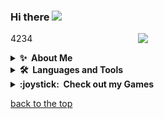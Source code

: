 
### Hi there <a href="https://sandramoen.no/"><img src="https://media.giphy.com/media/hvRJCLFzcasrR4ia7z/giphy.gif" width="25px"></a>
<a href="https://sandramoen.no/"><img align='right' src="https://tenor.com/view/cat-keyboard-typing-gif-7358454.gif" width="300"></a>
<p>4234</p>

<details align='left'>
  <summary><b>✨&nbsp;&nbsp;About&nbsp;Me</b></summary>
  <br/>
    From my own experience with professional, academic and personal projects, I have learned that it is important to have a good structure with emphasis on others being able to easily read and understand my code.  
  <br/>
  <br/>
  
  Although I am a developer, I also have a foot in design, it is crucial that the program not only follows best practice, but also meets user expectations and in addition provides a good experience.
  
  The best hours are in the mornings, good diet, body, mind and unity provide a smooth and balanced workflow.
</details> 

<details>
  <summary><b>🛠️&nbsp;&nbsp;Languages&nbsp;and&nbsp;Tools</b></summary>
  <br/>
  <p align="left"> 
    <a href="https://www.java.com/en/" target="_blank"> <img src="https://raw.githubusercontent.com/jmnote/z-icons/master/svg/java.svg" alt="java" width="40" height="40"/> </a>
    <a href="https://reactjs.org/" target="_blank"> <img src="https://raw.githubusercontent.com/devicons/devicon/master/icons/react/react-original-wordmark.svg" alt="react"      width="40" height="40"/> </a>
    <a href="https://developer.mozilla.org/en-US/docs/Web/JavaScript" target="_blank"> <img src="https://raw.githubusercontent.com/devicons/devicon/master/icons/javascript/javascript-original.svg" alt="javascript" width="40" height="40"/> </a>
    <a href="https://www.w3schools.com/css/" target="_blank"> <img src="https://raw.githubusercontent.com/devicons/devicon/master/icons/css3/css3-original-wordmark.svg" alt="css3" width="40" height="40"/> </a>
    <a href="https://www.python.org" target="_blank"> <img src="https://raw.githubusercontent.com/devicons/devicon/master/icons/python/python-original.svg" alt="python" width="40" height="40"/> </a>
    <a href="https://kotlinlang.org/" target="_blank"> <img src="https://raw.githubusercontent.com/devicons/devicon/master/icons/kotlin/kotlin-original.svg" alt="kotlin" width="40" height="40"/> </a>
    <a href="https://go.dev/" target="_blank"> <img src="https://raw.githubusercontent.com/devicons/devicon/master/icons/go/go-original.svg" alt="go" width="40" height="40"/> </a>
    <a href="https://docs.microsoft.com/en-us/dotnet/csharp/" target="_blank"> <img src="https://raw.githubusercontent.com/jmnote/z-icons/master/svg/csharp.svg" alt="c#" width="40" height="40"/> </a>
  <a href="https://www.khronos.org/opengl/" target="_blank"> <img src="https://upload.wikimedia.org/wikipedia/commons/thumb/e/e9/Opengl-logo.svg/1200px-Opengl-logo.svg.png" alt="GLSL" width="80" height="40"/> </a>
  <a href="https://sass-lang.com" target="_blank"> <img src="https://raw.githubusercontent.com/devicons/devicon/master/icons/sass/sass-original.svg" alt="sass" width="40" height="40"/> </a>
  <a href="https://vuejs.org/" target="_blank"> <img src="https://vuejs.org/images/logo.svg" alt="vue" width="40" height="40"/> </a>  
  <a href="https://flask.palletsprojects.com/en/2.0.x/" target="_blank"> <img src="https://www.pngfind.com/pngs/m/62-626422_python-logo-clipart-drawing-flask-hd-png-download.png" alt="flask" width="40" height="40"/> </a>
  <a href="https://libgdx.com/" target="_blank"> <img src="https://s.appbrain.com/static/202108171501036/blob/sdk-logos/libgdx.png" alt="libgdx" width="80" height="40"/> </a>
  <a href="https://github.com/" target="_blank"> <img src="https://raw.githubusercontent.com/jmnote/z-icons/master/svg/git.svg" alt="libgdx" width="40" height="40"/> </a>  
  <a href="https://azure.microsoft.com/en-in/" target="_blank"> <img src="https://www.vectorlogo.zone/logos/microsoft_azure/microsoft_azure-icon.svg" alt="azure" width="40" height="40"/> </a>
  <a href="https://nodejs.org" target="_blank"> <img src="https://raw.githubusercontent.com/devicons/devicon/master/icons/nodejs/nodejs-original-wordmark.svg" alt="nodejs" width="40" height="40"/> </a>
  <a href="https://enonic.com/" target="_blank"> <img src="https://encrypted-tbn0.gstatic.com/images?q=tbn:ANd9GcSaGKCKVXYaVO_uoXjbOJ46gpIrR_QM80hURWCO9HgKLLusLUnohu0Ac-ksJZgQbArf4sM&usqp=CAU" alt="enonic xp" width="40" height="40"/> </a>  
  <a href="https://webpack.js.org/" target="_blank"> <img src="https://raw.githubusercontent.com/webpack/media/master/logo/icon-square-big.png" alt="webpack" width="40" height="40"/> </a>  
  <a href="https://www.thymeleaf.org/" target="_blank"> <img src="https://www.thymeleaf.org/images/thymeleaf.png" alt="webpack" width="40" height="40"/> </a>   
    <a href="https://www.mysql.com/" target="_blank"> <img src="https://raw.githubusercontent.com/devicons/devicon/master/icons/mysql/mysql-original-wordmark.svg" alt="mysql" width="40" height="40"/> </a>
  </p>
</details>

<details>
  <summary><b>:joystick:&nbsp;&nbsp;Check&nbsp;out&nbsp;my&nbsp;Games</b></summary>
  <br/>
  <a href="https://play.google.com/store/apps/details?id=no.sandramoen.blipblop" target="_blank"> <img src="https://user-images.githubusercontent.com/4059636/144676115-15454b2d-7d1e-4622-b8c7-d8f8fde906ff.png" alt="Blip Blop" width="150" height="300"/> </a>
  <a href="https://github.com/Slideshow776/Spank-Fury/tree/master/release" target="_blank"> <img src="https://user-images.githubusercontent.com/4059636/108968632-50007c80-7681-11eb-9f54-e58ca5801c12.png" alt="Spank-Fury" width="300" height="150"/> </a>
  <a href="https://play.google.com/store/apps/details?id=no.sandramoen.ggj2021oslo" target="_blank"> <img src="https://user-images.githubusercontent.com/4059636/108968794-8807bf80-7681-11eb-8389-52530e764193.png" alt="Where's my Video CAll?" width="300" height="150"/> </a>
  <a href="https://github.com/Slideshow776/Korona-Kablam-i/tree/master/release" target="_blank"> <img src="https://user-images.githubusercontent.com/4059636/93439722-2f144e00-f8cf-11ea-90f5-228214718a9a.png" alt="Korona Kablam-i!" width="150" height="300"/> </a>  
  <a href="https://play.google.com/store/apps/details?id=no.sandramoen.loveentity" target="_blank"> <img src="https://user-images.githubusercontent.com/4059636/93439955-7569ad00-f8cf-11ea-931f-7dc267afbea3.png" alt="Love Entity" width="300" height="250"/> </a>
  <a href="https://github.com/Slideshow776/Suicide" target="_blank"> <img src="https://user-images.githubusercontent.com/4059636/93445030-1b69e700-f8d1-11ea-8107-37531ff028af.png" alt="Suicide?" width="300" height="250"/> </a>
  <a href="https://play.google.com/store/apps/details?id=com.sandra.game&hl=en" target="_blank"> <img src="https://user-images.githubusercontent.com/4059636/93440732-dbeecb00-f8cf-11ea-8d17-24efa7cc6765.png" alt="Kattespill" width="300" height="250"/> </a>
  <a href="https://github.com/Slideshow776/Legacy-Games/tree/master/Flappy%20Bird" target="_blank"> <img src="https://user-images.githubusercontent.com/4059636/93444264-d0e86a80-f8d0-11ea-9f8c-5fae252930d3.png" alt="Flappy Bird copy" width="150" height="300"/> </a>
  <a href="https://github.com/Slideshow776/Legacy-Games/tree/master/Postmania" target="_blank"> <img src="https://user-images.githubusercontent.com/4059636/93441857-26704780-f8d0-11ea-8b49-d7055c0a7241.png" alt="Postmania" width="300" height="250"/> </a>
  <a href="https://github.com/Slideshow776/Legacy-Games/tree/master/Janne's%20Adventure" target="_blank"> <img src="https://user-images.githubusercontent.com/4059636/93442762-66372f00-f8d0-11ea-8814-42b13a6d7530.png" alt="Janne's Adventure" width="300" height="250"/> </a>
  <a href="https://github.com/Slideshow776/Legacy-Games/tree/master/Game%20Station" target="_blank"> <img src="https://user-images.githubusercontent.com/4059636/93443530-9bdc1800-f8d0-11ea-8fce-4b7720d6d404.png" alt="Game Station" width="300" height="250"/> </a>
</details> 

[back to the top](#hi-there-)

<!--
**Slideshow776/Slideshow776** is a ✨ _special_ ✨ repository because its `README.md` (this file) appears on your GitHub profile.

Here are some ideas to get you started:

- 🔭 I’m currently working on ...
- 🌱 I’m currently learning ...
- 👯 I’m looking to collaborate on ...
- 🤔 I’m looking for help with ...
- 💬 Ask me about ...
- 📫 How to reach me: ...
- 😄 Pronouns: ...
- ⚡ Fun fact: ...
-->
